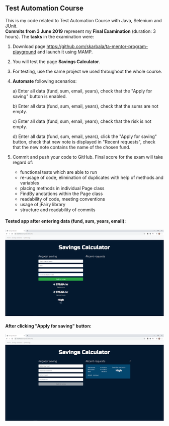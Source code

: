 ## Test Automation Course

This is my code related to Test Automation Course with Java, Selenium and JUnit.  
**Commits from 3 June 2019** represent my **Final Examination** (duration: 3 hours). The **tasks** in the examination were:  

1. Download page <https://github.com/skarbala/ta-mentor-program-playground> and launch it using MAMP.
2. You will test the page **Savings Calculator**.
3. For testing, use the same project we used throughout the whole course.
4. **Automate** following scenarios:

     a) Enter all data (fund, sum, email, years), check that the "Apply for saving" button is enabled.
     
     b) Enter all data (fund, sum, email, years), check that the sums are not empty.
     
     c) Enter all data (fund, sum, email, years), check that the risk is not empty.
     
     d) Enter all data (fund, sum, email, years), click the "Apply for saving" button, check that new note is displayed in "Recent    requests", check that the new note contains the name of the chosen fund.
     
5. Commit and push your code to GitHub. Final score for the exam will take regard of: 
     - functional tests which are able to run  
     - re-usage of code, elimination of duplicates with help of methods and variables
     - placing methods in individual Page class
     - FindBy anotations within the Page class
     - readability of code, meeting conventions
     - usage of jFairy library
     - structure and readability of commits
     
#### Tested app after entering data (fund, sum, years, email):  

<img src="images/Savings-1.PNG" width="700">  

#### After clicking "Apply for saving" button:  

<img src="images/Savings-2.PNG" width="700">
